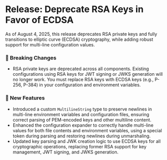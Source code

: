 # Release: Deprecate RSA Keys in Favor of ECDSA

As of August 4, 2025, this release deprecates RSA private keys and fully transitions to elliptic curve (ECDSA) cryptography, while adding robust support for multi-line configuration values.

### 🔺 Breaking Changes

- RSA private keys are deprecated across all components.  Existing configurations using RSA keys for JWT signing or JWKS generation will no longer work. You must replace RSA keys with ECDSA keys (e.g., P-256, P-384) in your configuration and environment variables.

### 🚀 New Features

- Introduced a custom `MultilineString` type to preserve newlines in multi-line environment variables and configuration files, ensuring correct parsing of PEM-encoded keys and other multiline content.
- Enhanced the configuration expander to correctly handle multi-line values for both file contents and environment variables, using a special token during parsing and restoring newlines during unmarshaling.
- Updated key parsing and JWK creation logic to use ECDSA keys for all cryptographic operations, replacing former RSA support for key management, JWT signing, and JWKS generation.